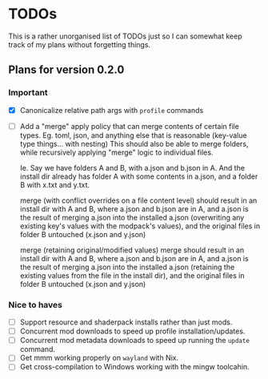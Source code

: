 # TODOs

This is a rather unorganised list of TODOs just so I can somewhat keep track of my plans without forgetting things.

## Plans for version 0.2.0

### Important

- [X] Canonicalize relative path args with `profile` commands
- [ ] Add a "merge" apply policy that can merge contents of certain file types.
    Eg. toml, json, and anything else that is reasonable (key-value type things... with nesting)
    This should also be able to merge folders, while recursively applying "merge" logic to individual files.
    
    Ie. Say we have folders A and B, with a.json and b.json in A. And the install dir already has folder A with some contents in a.json, and a folder B with x.txt and y.txt.

    merge (with conflict overrides on a file content level) should result in an install dir with A and B, where a.json and b.json are in A, and a.json is the result of merging a.json into the installed a.json (overwriting any existing key's values with the modpack's values), and the original files in folder B untouched (x.json and y.json)

    merge (retaining original/modified values) merge should result in an install dir with A and B, where a.json and b.json are in A, and a.json is the result of merging a.json into the installed a.json (retaining the existing values from the file in the install dir), and the original files in folder B untouched (x.json and y.json)

### Nice to haves

- [ ] Support resource and shaderpack installs rather than just mods.
- [ ] Concurrent mod downloads to speed up profile installation/updates.
- [ ] Concurrent mod metadata downloads to speed up running the `update` command.
- [ ] Get mmm working properly on `wayland` with Nix.
- [ ] Get cross-compilation to Windows working with the mingw toolcahin.
